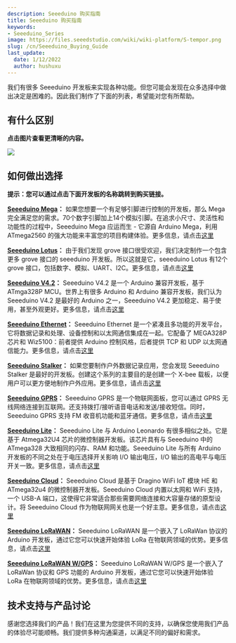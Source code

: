```yaml
---
description: Seeeduino 购买指南
title: Seeeduino 购买指南
keywords:
- Seeeduino_Series
image: https://files.seeedstudio.com/wiki/wiki-platform/S-tempor.png
slug: /cn/Seeeduino_Buying_Guide
last_update:
  date: 1/12/2022
  author: hushuxu
---
```


我们有很多 Seeeduino 开发板来实现各种功能。但您可能会发现在众多选择中做出决定是困难的。因此我们制作了下面的列表，希望能对您有所帮助。

## 有什么区别


**点击图片查看更清晰的内容。**


[![](https://files.seeedstudio.com/wiki/Seeeduino-Buying-Guide/img/seeeduino_list_1.PNG)](https://files.seeedstudio.com/wiki/Seeeduino-Buying-Guide/img/seeeduino_list_1.PNG)


## 如何做出选择
**提示：您可以通过点击下面开发板的名称跳转到购买链接。**

**[Seeeduino Mega](https://www.seeedstudio.com/Seeeduino-Mega-p-717.html)：** 如果您想要一个有足够引脚进行控制的开发板，那么 Mega 完全满足您的需求。70个数字引脚加上14个模拟引脚。在追求小尺寸、灵活性和功能性的过程中，Seeeduino Mega 应运而生 - 它源自 Arduino Mega，利用 ATmega2560 的强大功能来丰富您的项目构建体验。更多信息，请点击[这里](https://wiki.seeedstudio.com/cn/Seeeduino_Mega/)

**[Seeeduino Lotus](https://www.seeedstudio.com/Seeeduino-Lotus-ATMega328-Board-with-Grove-Interface-p-1942.html)：** 由于我们发现 grove 接口很受欢迎，我们决定制作一个包含更多 grove 接口的 seeeduino 开发板。所以这就是它，seeeduino Lotus 有12个 grove 接口，包括数字、模拟、UART、I2C。更多信息，请点击[这里](https://wiki.seeedstudio.com/cn/Seeeduino_Lotus/)

**[Seeeduino V4.2](https://www.seeedstudio.com/Seeeduino-V4.2-p-2517.html)：** Seeeduino V4.2 是一个 Arduino 兼容开发板，基于 ATmga328P MCU。世界上有很多 Arduino 和 Arduino 兼容开发板，我们认为 Seeeduino V4.2 是最好的 Arduino 之一，Seeeduino V4.2 更加稳定、易于使用，甚至外观更好。更多信息，请点击[这里](https://wiki.seeedstudio.com/cn/Seeeduino_v4.2/)

**[Seeeduino Ethernet](https://www.seeedstudio.com/Seeeduino-Ethernet-p-1231.html)：** Seeeduino Ethernet 是一个紧凑且多功能的开发平台，它将数据记录和处理、设备控制和以太网通信集成在一起。它配备了 MEGA328P 芯片和 Wiz5100：前者提供 Arduino 控制风格，后者提供 TCP 和 UDP 以太网通信能力。更多信息，请点击[这里](https://wiki.seeedstudio.com/cn/Seeeduino_Ethernet/)

 **[Seeeduino Stalker](https://www.seeedstudio.com/Seeeduino-Stalker-V3.1-p-2686.html)：** 如果您要制作户外数据记录应用，您会发现 Seeeduino Stalker 是最好的开发板。创建这个系列的主要目的是创建一个 X-bee 载板，以便用户可以更方便地制作户外应用。更多信息，请点击[这里](https://wiki.seeedstudio.com/cn/Seeeduino_Stalker_V3.1/)

 **[Seeeduino GPRS](https://www.seeedstudio.com/Seeeduino-GPRS-p-1909.html)：** Seeeduino GPRS 是一个物联网面板，您可以通过 GPRS 无线网络连接到互联网。还支持拨打/接听语音电话和发送/接收短信。同时，Seeeduino GPRS 支持 FM 收音机功能和蓝牙通信。更多信息，请点击[这里](https://wiki.seeedstudio.com/cn/Seeeduino_GPRS/)

 **[Seeeduino Lite](https://www.seeedstudio.com/Seeeduino-Lite-p-1487.html)：** Seeeduino Lite 与 Arduino Leonardo 有很多相似之处。它是基于 Atmega32U4 芯片的微控制器开发板。该芯片具有与 Seeeduino 中的 ATmega328 大致相同的闪存、RAM 和功能。Seeeduino Lite 与所有 Arduino 开发板的不同之处在于电压选择开关影响 I/O 输出电压，I/O 输出的高电平与电压开关一致。更多信息，请点击[这里](https://wiki.seeedstudio.com/cn/Seeeduino_Lite/)

 **[Seeeduino Cloud](https://www.seeedstudio.com/Seeeduino-Cloud-Arduino-Yun-compatible-openWRT-controller-p-2123.html)：** Seeeduino Cloud 是基于 Dragino WiFi IoT 模块 HE 和 ATmega32u4 的微控制器开发板。Seeeduino Cloud 内置以太网和 WiFi 支持，一个 USB-A 端口，这使得它非常适合那些需要网络连接和大容量存储的原型设计。将 Seeeduino Cloud 作为物联网网关也是一个好主意。更多信息，请点击[这里](https://wiki.seeedstudio.com/cn/Seeeduino_Cloud/)

 **[Seeeduino LoRaWAN](https://www.seeedstudio.com/Seeeduino-LoRaWAN-p-2780.html)：** Seeeduino LoRaWAN 是一个嵌入了 LoRaWan 协议的 Arduino 开发板，通过它您可以快速开始体验 LoRa 在物联网领域的优势。更多信息，请点击[这里](https://wiki.seeedstudio.com/cn/Seeeduino_LoRAWAN/)

 **[Seeeduino LoRaWAN W/GPS](https://www.seeedstudio.com/Seeeduino-LoRaWAN-W-GPS-p-2781.html)：** Seeeduino LoRaWAN W/GPS 是一个嵌入了 LoRaWan 协议和 GPS 功能的 Arduino 开发板，通过它您可以快速开始体验 LoRa 在物联网领域的优势。更多信息，请点击[这里](https://wiki.seeedstudio.com/cn/Seeeduino_LoRAWAN/)

## 技术支持与产品讨论

感谢您选择我们的产品！我们在这里为您提供不同的支持，以确保您使用我们产品的体验尽可能顺畅。我们提供多种沟通渠道，以满足不同的偏好和需求。

<div class="button_tech_support_container">
<a href="https://forum.seeedstudio.com/" class="button_forum"></a> 
<a href="https://www.seeedstudio.com/contacts" class="button_email"></a>
</div>

<div class="button_tech_support_container">
<a href="https://discord.gg/eWkprNDMU7" class="button_discord"></a> 
<a href="https://github.com/Seeed-Studio/wiki-documents/discussions/69" class="button_discussion"></a>
</div>